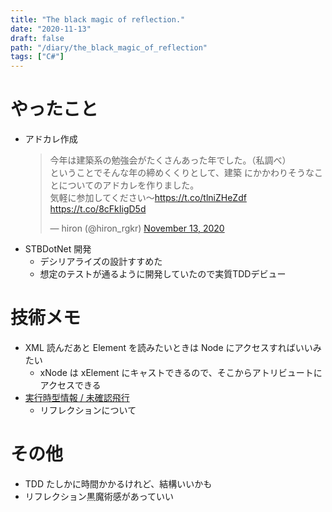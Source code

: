```yaml
---
title: "The black magic of reflection."
date: "2020-11-13"
draft: false
path: "/diary/the_black_magic_of_reflection"
tags: ["C#"]
---
```


# やったこと

- アドカレ作成
  <blockquote class="twitter-tweet"><p lang="ja" dir="ltr">今年は建築系の勉強会がたくさんあった年でした。（私調べ）<br>ということでそんな年の締めくくりとして、建築 にかかわりそうなことについてのアドカレを作りました。<br>気軽に参加してください～<a href="https://t.co/tlniZHeZdf">https://t.co/tlniZHeZdf</a> <a href="https://t.co/8cFkIigD5d">https://t.co/8cFkIigD5d</a></p>&mdash; hiron (@hiron_rgkr) <a href="https://twitter.com/hiron_rgkr/status/1327267863925702658?ref_src=twsrc%5Etfw">November 13, 2020</a></blockquote> <script async src="https://platform.twitter.com/widgets.js" charset="utf-8"></script>
- STBDotNet 開発
  - デシリアライズの設計すすめた
  - 想定のテストが通るように開発していたので実質TDDデビュー

# 技術メモ

- XML 読んだあと Element を読みたいときは Node にアクセスすればいいみたい
  - xNode は xElement にキャストできるので、そこからアトリビュートにアクセスできる
- [実行時型情報 / 未確認飛行](https://ufcpp.net/study/csharp/sp_reflection.html)
  - リフレクションについて

# その他

- TDD たしかに時間かかるけれど、結構いいかも
- リフレクション黒魔術感があっていい
  